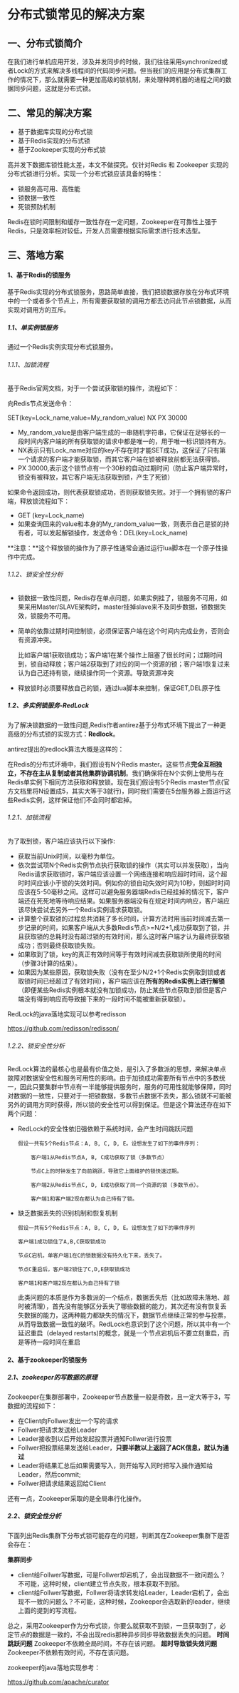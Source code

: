 #           **分布式锁常见的解决方案**

## 一、分布式锁简介

在我们进行单机应用开发，涉及并发同步的时候，我们往往采用synchronized或者Lock的方式来解决多线程间的代码同步问题。但当我们的应用是分布式集群工作的情况下，那么就需要一种更加高级的锁机制，来处理种跨机器的进程之间的数据同步问题，这就是分布式锁。

## 二、常见的解决方案

* 基于数据库实现的分布式锁
* 基于Redis实现的分布式锁
* 基于Zookeeper实现的分布式锁

高并发下数据库锁性能太差，本文不做探究。仅针对Redis 和 Zookeeper 实现的分布式锁进行分析。实现一个分布式锁应该具备的特性：

* 锁服务高可用、高性能
* 锁数据一致性
* 死锁预防机制

Redis在锁时间限制和缓存一致性存在一定问题，Zookeeper在可靠性上强于Redis，只是效率相对较低，开发人员需要根据实际需求进行技术选型。

## 三、落地方案

#### 1、基于Redis的锁服务

基于Redis实现的分布式锁服务，思路简单直接，我们把锁数据存放在分布式环境中的一个或者多个节点上，所有需要获取锁的调用方都去访问此节点锁数据，从而实现对调用方的互斥。

##### 1.1、单实例锁服务

通过一个Redis实例实现分布式锁服务。

###### 1.1.1、加锁流程

基于Redis官网文档，对于一个尝试获取锁的操作，流程如下：

向Redis节点发送命令：

   SET(key=Lock_name,value=My_random_value) NX PX 30000

* My_random_value是由客户端生成的一串随机字符串，它保证在足够长的一段时间内客户端的所有获取锁的请求中都是唯一的，用于唯一标识锁持有方。
* NX表示只有Lock_name对应的key不存在时才能SET成功，这保证了只有第一个请求的客户端才能获取锁，而其它客户端在锁被释放前都无法获得锁。
* PX 30000,表示这个锁节点有一个30秒的自动过期时间（防止客户端异常时，锁没有被释放，其它客户端无法获取到锁，产生了死锁）

如果命令返回成功，则代表获取锁成功，否则获取锁失败。对于一个拥有锁的客户端，释放锁流程如下：

* GET (key=Lock_name)
* 如果查询回来的value和本身的My_random_value一致，则表示自己是锁的持有者，可以发起解锁操作，发送命令：DEL(key=Lock_name)

**注意：**这个释放锁的操作为了原子性通常会通过运行lua脚本在一个原子性操作中完成。

###### 1.1.2、锁安全性分析

* 锁数据一致性问题，Redis存在单点问题，如果实例挂了，锁服务不可用，如果采用Master/SLAVE架构时，master挂掉slave来不及同步数据，锁数据失效，锁服务不可用。

* 简单的依靠过期时间控制锁，必须保证客户端在这个时间内完成业务，否则会有资源冲突。

  比如客户端1获取锁成功；客户端1在某个操作上阻塞了很长时间；过期时间到，锁自动释放；客户端2获取到了对应的同一个资源的锁；客户端1恢复过来认为自己还持有锁，继续操作同一个资源。导致资源冲突

* 释放锁时必须要释放自己的锁，通过lua脚本来控制，保证GET,DEL原子性

##### 1.2、多实例锁服务-RedLock

为了解决锁数据的一致性问题,Redis作者antirez基于分布式环境下提出了一种更高级的分布式锁的实现方式：**Redlock**。

antirez提出的redlock算法大概是这样的：

在Redis的分布式环境中，我们假设有N个Redis master。这些节点**完全互相独立，不存在主从复制或者其他集群协调机制**。我们确保将在N个实例上使用与在Redis单实例下相同方法获取和释放锁。现在我们假设有5个Redis master节点(官方文档里将N设置成5，其实大等于3就行)，同时我们需要在5台服务器上面运行这些Redis实例，这样保证他们不会同时都宕掉。

###### 1.2.1、加锁流程

为了取到锁，客户端应该执行以下操作:

- 获取当前Unix时间，以毫秒为单位。
- 依次尝试项N个Redis实例节点执行获取锁的操作（其实可以并发获取），当向Redis请求获取锁时，客户端应该设置一个网络连接和响应超时时间，这个超时时间应该小于锁的失效时间。例如你的锁自动失效时间为10秒，则超时时间应该在5-50毫秒之间。这样可以避免服务器端Redis已经挂掉的情况下，客户端还在死死地等待响应结果。如果服务器端没有在规定时间内响应，客户端应该尽快尝试去另外一个Redis实例请求获取锁。
- 计算整个获取锁的过程总共消耗了多长时间，计算方法时用当前时间减去第一步记录的时间，如果客户端从大多数Redis节点>=N/2+1,成功获取到了锁，并且获取锁的总耗时没有超过锁的有效时间，那么这时客户端才认为最终获取锁成功；否则最终获取锁失败。
- 如果取到了锁，key的真正有效时间等于有效时间减去获取锁所使用的时间（步骤3计算的结果）。
- 如果因为某些原因，获取锁失败（没有在至少N/2+1个Redis实例取到锁或者取锁时间已经超过了有效时间），客户端应该在**所有的Redis实例上进行解锁**（即便某些Redis实例根本就没有加锁成功，防止某些节点获取到锁但是客户端没有得到响应而导致接下来的一段时间不能被重新获取锁）。

RedLock的java落地实现可以参考redisson

https://github.com/redisson/redisson/



###### 1.2.2、锁安全性分析

 RedLock算法的最核心也是最有价值之处，是引入了多数派的思想，来解决单点故障对数据安全性和服务可用性的影响。由于加锁成功需要所有节点中的多数统一，因此只要集群中节点有一半能够提供服务时，服务的可用性就能够保障，同时对数据的一致性，只要对于一把锁数据，多数节点数据不丢失，那么锁就不可能被另外的调用方同时获得，所以锁的安全性可以得到保证。但是这个算法还存在如下两个问题：

* RedLock的安全性依旧强依赖于系统时间，会产生时间跳跃问题

  ```properties
  假设一共有5个Redis节点：A, B, C, D, E。设想发生了如下的事件序列：
  
  ​    客户端1从Redis节点A, B, C成功获取了锁（多数节点）
  
  ​    节点C上的时钟发生了向前跳跃，导致它上面维护的锁快速过期。 
  
  ​    客户端2从Redis节点C, D, E成功获取了同一个资源的锁（多数节点）。
  
  ​    客户端1和客户端2现在都认为自己持有了锁。     
  ```

* 缺乏数据丢失的识别机制和恢复机制

  ```properties
  假设一共有5个Redis节点：A, B, C, D, E。设想发生了如下的事件序列
  
  客户端1成功锁住了A,B,C获取锁成功
  
  节点C宕机，单客户端1在C的锁数据没有持久化下来，丢失了。
  
  节点C重启后，客户端2锁住了C,D,E获取锁成功
  
  客户端1和客户端2现在都认为自己持有了锁
  ```

  此类问题的本质是作为多数派的一个结点，数据丢失后（比如故障未落地、超时被清理），首先没有能够区分丢失了哪些数据的能力，其次还有没有恢复丢失数据的能力，这两种能力都缺失的情况下，数据节点继续正常的参与投票，从而导致数据一致性的破坏。RedLock也意识到了这个问题，所以其中有一个延迟重启（delayed restarts)的概念，就是一个节点宕机后不要立刻重启，而是等待一段时间在重启

  

#### 2、基于zookeeper的锁服务

##### 2.1、zookeeper的写数据的原理

Zookeeper在集群部署中，Zookeeper节点数量一般是奇数，且一定大等于3，写数据的流程如下：

- 在Client向Follwer发出一个写的请求
- Follwer把请求发送给Leader
- Leader接收到以后开始发起投票并通知Follwer进行投票
- Follwer把投票结果发送给Leader，**只要半数以上返回了ACK信息，就认为通过**
- Leader将结果汇总后如果需要写入，则开始写入同时把写入操作通知给Leader，然后commit;
- Follwer把请求结果返回给Client

还有一点，Zookeeper采取的是全局串行化操作。

##### 2.2、锁安全性分析

下面列出Redis集群下分布式锁可能存在的问题，判断其在Zookeeper集群下是否会存在：

**集群同步**

- client给Follwer写数据，可是Follwer却宕机了，会出现数据不一致问题么？不可能，这种时候，client建立节点失败，根本获取不到锁。
- client给Follwer写数据，Follwer将请求转发给Leader，Leader宕机了，会出现不一致的问题么？不可能，这种时候，Zookeeper会选取新的leader，继续上面的提到的写流程。

总之，采用Zookeeper作为分布式锁，你要么就获取不到锁，一旦获取到了，必定节点的数据是一致的，不会出现redis那种异步同步导致数据丢失的问题。
**时间跳跃问题**
Zookeeper不依赖全局时间，不存在该问题。
**超时导致锁失效问题**
Zookeeper不依赖有效时间，不存在该问题。



zookeeper的java落地实现参考：

https://github.com/apache/curator



  









